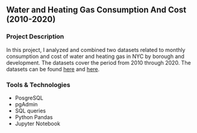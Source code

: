 ## Water and Heating Gas Consumption And Cost (2010-2020)

### Project Description

In this project, I analyzed and combined two datasets related to  monthly consumption and cost of water and heating gas in NYC by borough and development. The datasets cover the period from 2010 through 2020.
The datasets can be found [here](https://data.cityofnewyork.us/Housing-Development/Water-Consumption-And-Cost-2013-2020-/66be-66yr) and  [here](https://data.cityofnewyork.us/Housing-Development/Heating-Gas-Consumption-And-Cost-2010-2020-/it56-eyq4).

### Tools & Technologies

+ PosgreSQL
+ pgAdmin
+ SQL queries
+ Python Pandas
+ Jupyter Notebook

